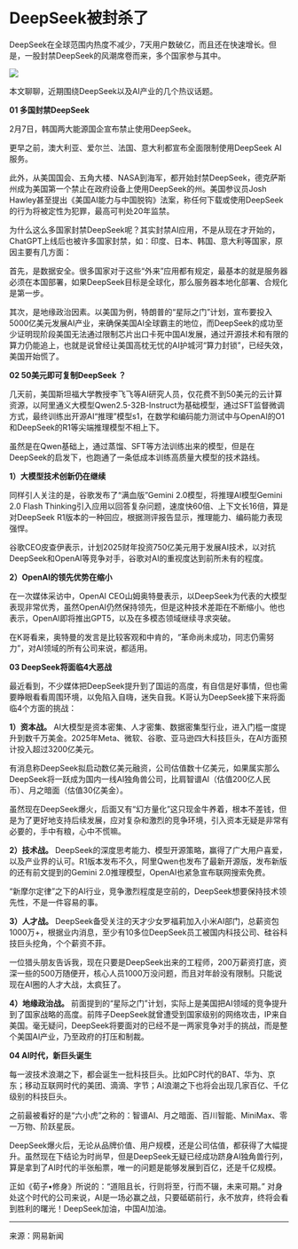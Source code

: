 # DeepSeek被封杀了
DeepSeek在全球范围内热度不减少，7天用户数破亿，而且还在快速增长。但是，一股封禁DeepSeek的风潮席卷而来，多个国家参与其中。

![](https://nimg.ws.126.net/?url=http%3A%2F%2Fdingyue.ws.126.net%2F2025%2F0211%2Fdd43d6e0j00sribvo0057d000ic00c7p.jpg&thumbnail=660x2147483647&quality=80&type=jpg)

本文聊聊，近期围绕DeepSeek以及AI产业的几个热议话题。

**01 多国封禁DeepSeek**

2月7日，韩国两大能源国企宣布禁止使用DeepSeek。

更早之前，澳大利亚、爱尔兰、法国、意大利都宣布全面限制使用DeepSeek AI服务。

此外，从美国国会、五角大楼、NASA到海军，都开始封禁DeepSeek，德克萨斯州成为美国第一个禁止在政府设备上使用DeepSeek的州。美国参议员Josh Hawley甚至提出《美国AI能力与中国脱钩》法案，称任何下载或使用DeepSeek的行为将被定性为犯罪，最高可判处20年监禁。

为什么这么多国家封禁DeepSeek呢？其实封禁AI应用，不是从现在才开始的，ChatGPT上线后也被许多国家封禁，如：印度、日本、韩国、意大利等国家，原因主要有几方面：

首先，是数据安全。很多国家对于这些“外来”应用都有规定，最基本的就是服务器必须在本国部署，如果DeepSeek目标是全球化，那么服务器本地化部署、合规化是第一步。

其次，是地缘政治因素。以美国为例，特朗普的“星际之门”计划，宣布要投入5000亿美元发展AI产业，来确保美国AI全球霸主的地位，而DeepSeek的成功至少证明现阶段美国无法通过限制芯片出口卡死中国AI发展，通过开源技术和有限的算力仍能追上，也就是说曾经让美国高枕无忧的AI护城河“算力封锁”，已经失效，美国开始慌了。

**02 50美元即可复制DeepSeek ？**

几天前，美国斯坦福大学教授李飞飞等AI研究人员，仅花费不到50美元的云计算资源，以阿里通义大模型Qwen2.5-32B-Instruct为基础模型，通过SFT监督微调方式，最终训练出开源AI“推理”模型s1，在数学和编码能力测试中与OpenAI的O1和DeepSeek的R1等尖端推理模型不相上下。

虽然是在Qwen基础上，通过蒸馏、SFT等方法训练出来的模型，但是在DeepSeek的启发下，也跑通了一条低成本训练高质量大模型的技术路线。

**1）大模型技术创新仍在继续**

同样引人关注的是，谷歌发布了“满血版”Gemini 2.0模型，将推理AI模型Gemini 2.0 Flash Thinking引入应用以回答复杂问题，速度快60倍、上下文长16倍，算是对DeepSeek R1版本的一种回应，根据测评报告显示，推理能力、编码能力表现强悍。

谷歌CEO皮查伊表示，计划2025财年投资750亿美元用于发展AI技术，以对抗DeepSeek和OpenAI等竞争对手，谷歌对AI的重视度达到前所未有的程度。

**2）OpenAI的领先优势在缩小**

在一次媒体采访中，OpenAI CEO山姆奥特曼表示，以DeepSeek为代表的大模型表现非常优秀，虽然OpenAI仍然保持领先，但是这种技术差距在不断缩小。他也表示，OpenAI即将推出GPT5，以及在多模态领域继续寻求突破。

在K哥看来，奥特曼的发言是比较客观和中肯的，“革命尚未成功，同志仍需努力”，对AI领域的所有公司来说，都适用。

**03 DeepSeek将面临4大恶战**

最近看到，不少媒体把DeepSeek提升到了国运的高度，有自信是好事情，但也需要睁眼看看周围环境，以免陷入自嗨，迷失自我。K哥认为DeepSeek接下来将面临4个方面的挑战：

**1）资本战。** AI大模型是资本密集、人才密集、数据密集型行业，进入门槛一度提升到数千万美金。2025年Meta、微软、谷歌、亚马逊四大科技巨头，在AI方面预计投入超过3200亿美元。

有消息称DeepSeek拟启动数亿美元融资，公司估值数十亿美元，如果属实那么DeepSeek将一跃成为国内一线AI独角兽公司，比肩智谱AI（估值200亿人民币）、月之暗面（估值30亿美金）。

虽然现在DeepSeek爆火，后面又有“幻方量化”这只现金牛养着，根本不差钱，但是为了更好地支持后续发展，应对复杂和激烈的竞争环境，引入资本无疑是非常有必要的，手中有粮，心中不慌嘛。

**2）技术战。** DeepSeek的深度思考能力、模型开源策略，赢得了广大用户喜爱，以及产业界的认可。R1版本发布不久，阿里Qwen也发布了最新开源版，发布新版的还有前文提到的Gemini 2.0推理模型，OpenAI也紧急宣布联网搜索免费。

“新摩尔定律”之下的AI行业，竞争激烈程度是空前的，DeepSeek想要保持技术领先性，不是一件容易的事。

**3）人才战。** DeepSeek备受关注的天才少女罗福莉加入小米AI部门，总薪资包1000万+，根据业内消息，至少有10多位DeepSeek员工被国内科技公司、硅谷科技巨头挖角，个个薪资不菲。

一位猎头朋友告诉我，现在只要是DeepSeek出来的工程师，200万薪资打底，资深一些的500万随便开，核心人员1000万没问题，而且对年龄没有限制。只能说现在AI圈的人才大战，太疯狂了。  

**4）地缘政治战。** 前面提到的“星际之门”计划，实际上是美国把AI领域的竞争提升到了国家战略的高度。前阵子DeepSeek就曾遭受到国家级别的网络攻击，IP来自美国。毫无疑问，DeepSeek将要面对的已经不是一两家竞争对手的挑战，而是整个美国AI产业，乃至政府的打压和制裁。

**04 AI时代，新巨头诞生**

每一波技术浪潮之下，都会诞生一批科技巨头。比如PC时代的BAT、华为、京东；移动互联网时代的美团、滴滴、字节；AI浪潮之下也将会出现几家百亿、千亿级别的科技巨头。

之前最被看好的是“六小虎”之称的：智谱AI、月之暗面、百川智能、MiniMax、零一万物、阶跃星辰。

DeepSeek爆火后，无论从品牌价值、用户规模，还是公司估值，都获得了大幅提升。虽然现在下结论为时尚早，但是DeepSeek无疑已经成功跻身AI独角兽行列，算是拿到了AI时代的半张船票，唯一的问题是能够发展到百亿，还是千亿规模。  

正如《荀子•修身》所说的：“道阻且长，行则将至，行而不辍，未来可期。” 对身处这个时代的公司来说，AI是一场必赢之战，只要砥砺前行，永不放弃，终将会看到胜利的曙光！DeepSeek加油，中国AI加油。

---
来源：网易新闻